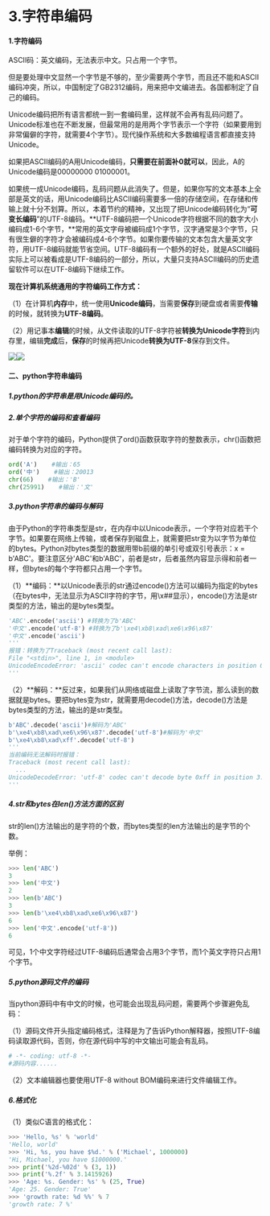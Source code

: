 # 3.字符串编码

#### 1.字符编码

ASCII码：英文编码，无法表示中文。只占用一个字节。

但是要处理中文显然一个字节是不够的，至少需要两个字节，而且还不能和ASCII编码冲突，所以，中国制定了GB2312编码，用来把中文编进去。各国都制定了自己的编码。

Unicode编码把所有语言都统一到一套编码里，这样就不会再有乱码问题了。Unicode标准也在不断发展，但最常用的是用两个字节表示一个字符（如果要用到非常偏僻的字符，就需要4个字节）。现代操作系统和大多数编程语言都直接支持Unicode。

如果把ASCII编码的A用Unicode编码，**只需要在前面补0就可以**，因此，A的Unicode编码是00000000 01000001。

如果统一成Unicode编码，乱码问题从此消失了。但是，如果你写的文本基本上全部是英文的话，用Unicode编码比ASCII编码需要多一倍的存储空间，在存储和传输上就十分不划算。所以，本着节约的精神，又出现了把Unicode编码转化为“**可变长编码**”的UTF-8编码。**UTF-8编码把一个Unicode字符根据不同的数字大小编码成1-6个字节，**常用的英文字母被编码成1个字节，汉字通常是3个字节，只有很生僻的字符才会被编码成4-6个字节。如果你要传输的文本包含大量英文字符，用UTF-8编码就能节省空间。UTF-8编码有一个额外的好处，就是ASCII编码实际上可以被看成是UTF-8编码的一部分，所以，大量只支持ASCII编码的历史遗留软件可以在UTF-8编码下继续工作。

**现在计算机系统通用的字符编码工作方式：**

（1）在计算机**内存**中，统一使用**Unicode编码**，当需要**保存**到硬盘或者需要**传输**的时候，就转换为**UTF-8编码**。

（2）用记事本**编辑**的时候，从文件读取的UTF-8字符被**转换为Unicode字符**到内存里，编辑**完成**后，**保存**的时候再把Unicode**转换为UTF-8**保存到文件。

![](https://cdn.liaoxuefeng.com/cdn/files/attachments/001387245992536e2ba28125cf04f5c8985dbc94a02245e000/0)![](https://cdn.liaoxuefeng.com/cdn/files/attachments/001387245979827634fd6204f9346a1ae6358d9ed051666000/0)

#### 二、python字符串编码

##### 1.python的字符串是用Unicode编码的。

##### 2.单个字符的编码和查看编码

对于单个字符的编码，Python提供了ord\(\)函数获取字符的整数表示，chr\(\)函数把编码转换为对应的字符。

```py
ord('A')    #输出：65
ord('中')    #输出：20013
chr(66)    #输出：'B'
chr(25991)    #输出：'文'
```

##### 3.python字符串的编码与解码

由于Python的字符串类型是str，在内存中以Unicode表示，一个字符对应若干个字节。如果要在网络上传输，或者保存到磁盘上，就需要把str变为以字节为单位的bytes。Python对bytes类型的数据用带b前缀的单引号或双引号表示：x = b'ABC'。要注意区分'ABC'和b'ABC'，前者是str，后者虽然内容显示得和前者一样，但bytes的每个字符都只占用一个字节。

（1）**编码：**以Unicode表示的str通过encode\(\)方法可以编码为指定的bytes（在bytes中，无法显示为ASCII字符的字节，用\x\#\#显示），encode\(\)方法是str类型的方法，输出的是bytes类型。

```py
'ABC'.encode('ascii') #转换为了b'ABC'
'中文'.encode('utf-8') #转换为了b'\xe4\xb8\xad\xe6\x96\x87'
'中文'.encode('ascii')
'''
报错：转换为了Traceback (most recent call last):
File "<stdin>", line 1, in <module>
UnicodeEncodeError: 'ascii' codec can't encode characters in position 0-1: ordinal not in range(128)
'''
```

（2）**解码：**反过来，如果我们从网络或磁盘上读取了字节流，那么读到的数据就是bytes。要把bytes变为str，就需要用decode\(\)方法，decode\(\)方法是bytes类型的方法，输出的是str类型。

```py
b'ABC'.decode('ascii')#解码为'ABC'
b'\xe4\xb8\xad\xe6\x96\x87'.decode('utf-8')#解码为'中文'
b'\xe4\xb8\xad\xff'.decode('utf-8')
'''
当前编码无法解码时报错：
Traceback (most recent call last):
  ...
UnicodeDecodeError: 'utf-8' codec can't decode byte 0xff in position 3: invalid start byte
'''
```

##### 4.str和bytes在len\(\)方法方面的区别

str的len\(\)方法输出的是字符的个数，而bytes类型的len方法输出的是字节的个数。

举例：

```py
>>> len('ABC')
3
>>> len('中文')
2
>>> len(b'ABC')
3
>>> len(b'\xe4\xb8\xad\xe6\x96\x87')
6
>>> len('中文'.encode('utf-8'))
6
```

可见，1个中文字符经过UTF-8编码后通常会占用3个字节，而1个英文字符只占用1个字节。

##### 5.python源码文件的编码

当python源码中有中文的时候，也可能会出现乱码问题，需要两个步骤避免乱码：

（1）源码文件开头指定编码格式，注释是为了告诉Python解释器，按照UTF-8编码读取源代码，否则，你在源代码中写的中文输出可能会有乱码。

```py
# -*- coding: utf-8 -*-
#源码内容......
```

（2）文本编辑器也要使用UTF-8 without BOM编码来进行文件编辑工作。

##### 6.格式化

（1）类似C语言的格式化：

```py
>>> 'Hello, %s' % 'world'
'Hello, world'
>>> 'Hi, %s, you have $%d.' % ('Michael', 1000000)
'Hi, Michael, you have $1000000.'
>>> print('%2d-%02d' % (3, 1))
>>> print('%.2f' % 3.1415926)
>>> 'Age: %s. Gender: %s' % (25, True)
'Age: 25. Gender: True'
>>> 'growth rate: %d %%' % 7
'growth rate: 7 %'
```



